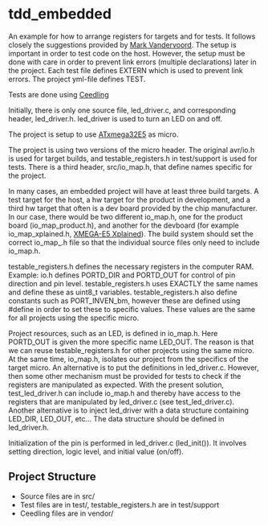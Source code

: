 # tdd_embedded
An example for how to arrange registers for targets and for tests. It follows closely the suggestions provided by 
[Mark Vandervoord](http://vandervoord.net/blog/2015/5/24/unit-test-how-registers). The setup is important in order to test
code on the host. However, the setup must be done with care in order to prevent link errors (multiple declarations) later
in the project. Each test file defines EXTERN which is used to prevent link errors. The project yml-file defines TEST.

Tests are done using [Ceedling](http://www.throwtheswitch.org/ceedling)

Initially, there is only one source file, led_driver.c, and corresponding header, led_driver.h. led_driver is used to turn an
LED on and off.

The project is setup to use [ATxmega32E5](http://www.microchip.com/wwwproducts/en/ATXMEGA32E5) as micro.

The project is using two versions of the micro header. The original avr/io.h is used for target builds, and 
testable_registers.h in test/support is used for tests. There is a third header, src/io_map.h, that define
names specific for the project.

In many cases, an embedded project will have at least three build targets. A test target for the host, a hw target for the
product in development, and a third hw target that often is a dev board provided by the chip manufacturer. In our case,
there would be two different io_map.h, one for the product board (io_map_product.h), and another for the devboard (for
example io_map_xplained.h, [XMEGA-E5 Xplained](http://www.atmel.com/tools/XMEGA-E5XPLAINED.aspx)). The build system should
set the correct io_map_<target>.h file so that the individual source files only need to include io_map.h.

testable_registers.h defines the necessary registers in the computer RAM. Example: io.h defines PORTD_DIR and PORTD_OUT
for control of pin direction and pin level. testable_registers.h uses EXACTLY the same names and define these as uint8_t
variables. testable_registers.h also define constants such as PORT_INVEN_bm, however these are defined using #define in order
to set these to specific values. These values are the same for all projects using the specific micro. 

Project resources, such as an LED, is defined in io_map.h. Here PORTD_OUT is given the more specific name LED_OUT. The reason
is that we can reuse testable_registers.h for other projects using the same micro. At the same time, io_map.h, isolates our
project from the specifics of the target micro. An alternative is to put the definitions in led_driver.c. However, then some 
other mechanism must be provided for tests to check if the registers are manipulated as expected. With the present solution, 
test_led_driver.h can include io_map.h and thereby have access to the registers that are manipulated by led_driver.c (see 
test_led_driver.c). Another alternative is to inject led_driver with a data structure containing LED_DIR, LED_OUT, etc...
The data structure should be defined in led_driver.h.

Initialization of the pin is performed in led_driver.c (led_init()). It involves setting direction, logic level, and initial
value (on/off).

## Project Structure
* Source files are in src/
* Test files are in test/, testable_registers.h are in test/support
* Ceedling files are in vendor/

